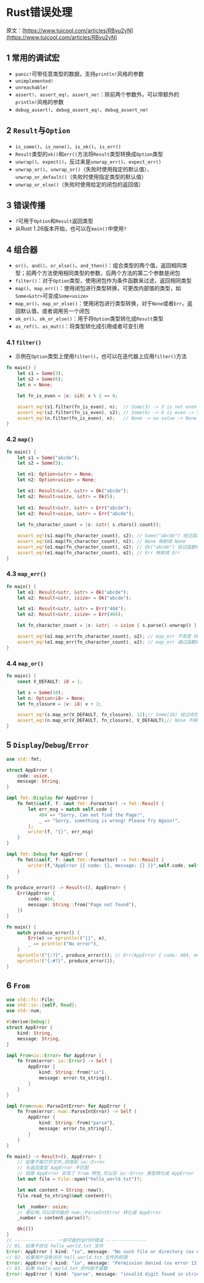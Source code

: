 # Rust错误处理

原文：[https://www.tuicool.com/articles/RBvu2yN](https://www.tuicool.com/articles/RBvu2yN)

## 1 常用的调试宏

* `panic!`可带任意类型的数据，支持`println!`风格的参数
* `unimplemented!`
* `unreachable!`
* `assert!`、`assert_eq!`、`assert_ne!`：除前两个参数外，可以带额外的`println!`风格的参数
* `debug_assert!`、`debug_assert_eq!`、`debug_assert_ne!`

## 2 `Result`与`Option`

* `is_some()`、`is_none()`、`is_ok()`、`is_err()`
* `Result`类型的`ok()`和`err()`方法将`Result`类型转换成`Option`类型
* `unwrap()`、`expect()`，反过来是`unwrap_err()`、`expect_err()`
* `unwrap_or()`、`unwrap_or()`（失败时使用指定的默认值）、`unwrap_or_default()`（失败时使用指定类型的默认值）
* `unwrap_or_else()`（失败时使用给定的闭包的返回值）

## 3 错误传播

* `?`可用于`Option`和`Result`返回类型
* 从Rust 1.26版本开始，也可以在`main()`中使用`?`

## 4 组合器

* `or()`、`and()`、`or_else()`、`and_then()`：组合类型的两个值，返回相同类型；前两个方法使用相同类型的参数，后两个方法的第二个参数是闭包
* `filter()`：对于`Option`类型，使用闭包作为条件函数来过滤，返回相同类型
* `map()`、`map_err()`：使用闭包进行类型转换，可更改内部值的类型，如`Some<&str>`可变成`Some<usize>`
* `map_or()`、`map_or_else()`：使用闭包进行类型转换，对于`None`或者`Err`，返回默认值，或者调用另一个闭包
* `ok_or()`、`ok_or_else()`：用于将`Option`类型转化成`Result`类型
* `as_ref()`、`as_mut()`：将类型转化成引用或者可变引用

### 4.1 `filter()`

* 示例在`Option`类型上使用`filter()`，也可以在迭代器上应用`filter()`方法

```rust
fn main() {
    let s1 = Some(3);
    let s2 = Some(6);
    let n = None;

    let fn_is_even = |x: &i8| x % 2 == 0;

    assert_eq!(s1.filter(fn_is_even), n);  // Some(3) -> 3 is not even -> None
    assert_eq!(s2.filter(fn_is_even), s2); // Some(6) -> 6 is even -> Some(6)
    assert_eq!(n.filter(fn_is_even), n);   // None -> no value -> None
}
```

### 4.2 `map()`

```rust
fn main() {
    let s1 = Some("abcde");
    let s2 = Some(5);

    let n1: Option<&str> = None;
    let n2: Option<usize> = None;

    let o1: Result<&str, &str> = Ok("abcde");
    let o2: Result<usize, &str> = Ok(5);
    
    let e1: Result<&str, &str> = Err("abcde");
    let e2: Result<usize, &str> = Err("abcde");
    
    let fn_character_count = |s: &str| s.chars().count();

    assert_eq!(s1.map(fn_character_count), s2); // Some("abcde") 经过函数映射成字符串长度 Some(5)
    assert_eq!(n1.map(fn_character_count), n2); // None 映射成 None
    assert_eq!(o1.map(fn_character_count), o2); // Ok("abcde") 经过函数映射成字符串长度 Ok(5)
    assert_eq!(e1.map(fn_character_count), e2); // Err 映射成 Err
}
```

### 4.3 `map_err()`

```rust
fn main() {
    let o1: Result<&str, &str> = Ok("abcde");
    let o2: Result<&str, isize> = Ok("abcde");

    let e1: Result<&str, &str> = Err("404");
    let e2: Result<&str, isize> = Err(404);

    let fn_character_count = |s: &str| -> isize { s.parse().unwrap() }; // convert str to isize

    assert_eq!(o1.map_err(fn_character_count), o2); // map_err 不改变 Ok 值
    assert_eq!(e1.map_err(fn_character_count), e2); // map_err 通过函数映射 Err("404") 到字符串长度 Err(404)
}
```

### 4.4 `map_or()`

```rust
fn main() {
    const V_DEFAULT: i8 = 1;

    let s = Some(10);
    let n: Option<i8> = None;
    let fn_closure = |v: i8| v + 2;

    assert_eq!(s.map_or(V_DEFAULT, fn_closure), 12);// Some(10) 经过闭包映射成 12
    assert_eq!(n.map_or(V_DEFAULT, fn_closure), V_DEFAULT);// None 不映射,返回默认值
}
```

## 5 `Display`/`Debug`/`Error`

```rust
use std::fmt;

struct AppError {
    code: usize,
    message: String,
}

impl fmt::Display for AppError {
    fn fmt(&self, f: &mut fmt::Formatter) -> fmt::Result {
        let err_msg = match self.code {
            404 => "Sorry, Can not find the Page!",
            _ => "Sorry, something is wrong! Please Try Again!",
        };
        write!(f, "{}", err_msg)
    }
}

impl fmt::Debug for AppError {
    fn fmt(&self, f: &mut fmt::Formatter) -> fmt::Result {
        write!(f,"AppError {{ code: {}, message: {} }}",self.code, self.message)
    }
}

fn produce_error() -> Result<(), AppError> {
    Err(AppError {
        code: 404,
        message: String::from("Page not found"),
    })
}

fn main() {
    match produce_error() {
        Err(e) => eprintln!("{}", e),
        _ => println!("No error"),
    }
    eprintln!("{:?}", produce_error()); // Err(AppError { code: 404, message: Page not found })
    eprintln!("{:#?}", produce_error());
}
```

## 6 `From`

```rust
use std::fs::File;
use std::io::{self, Read};
use std::num;

#[derive(Debug)]
struct AppError {
    kind: String,
    message: String,
}

impl From<io::Error> for AppError {
    fn from(error: io::Error) -> Self {
        AppError {
            kind: String::from("io"),
            message: error.to_string(),
        }
    }
}

impl From<num::ParseIntError> for AppError {
    fn from(error: num::ParseIntError) -> Self {
        AppError {
            kind: String::from("parse"),
            message: error.to_string(),
        }
    }
}

fn main() -> Result<(), AppError> {
    // 如果不能打开文件,则得到 io::Error
    // 与返回类型 AppError 不匹配
    // 但是 AppError 实现了 From 特性,可以将 io::Error 类型转化成 AppError
    let mut file = File::open("hello_world.txt")?;

    let mut content = String::new();
    file.read_to_string(&mut content)?;

    let _number: usize;
    // 类似地,可以将可能的 num::ParseIntError 转化成 AppError
    _number = content.parse()?;

    Ok(())
}
// --------------- 一些可能的运行时错误 ---------------
// 01. 如果不存在 hello_world.txt 文件
Error: AppError { kind: "io", message: "No such file or directory (os error 2)" }
// 02. 如果用户没有访问 hell_world.txt 文件的权限
Error: AppError { kind: "io", message: "Permission denied (os error 13)" }
// 03. 如果 hello_world.txt 的内容不是数
Error: AppError { kind: "parse", message: "invalid digit found in string" }
```

